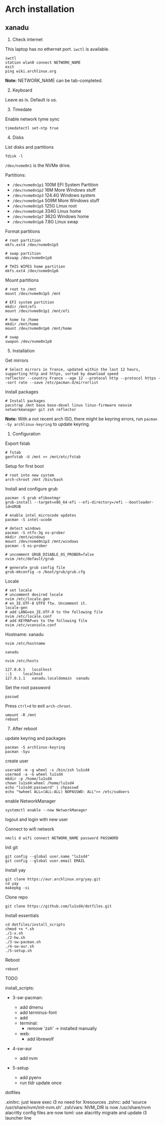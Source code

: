 # Arch installation

## xanadu

1. Check internet

This laptop has no ethernet port. `iwctl` is available.

```
iwctl
station wlan0 connect NETWORK_NAME
exit
ping wiki.archlinux.org
```

**Note:** NETWORK_NAME can be tab-completed.

2. Keyboard

Leave as is. Default is us.

3. Timedate

Enable network tyme sync

```
timedatectl set-ntp true
```

4. Disks

List disks and partitions

```
fdisk -l
```

`/dev/nvme0n1` is the NVMe drive.

Partitions:

- `/dev/nvme0n1p1` 100M EFI System Partition
- `/dev/nvme0n1p2` 16M More Windows stuff
- `/dev/nvme0n1p3` 124.4G Windows system
- `/dev/nvme0n1p4` 509M More Windows stuff
- `/dev/nvme0n1p5` 125G Linux root
- `/dev/nvme0n1p6` 334G Linux home
- `/dev/nvme0n1p7` 362G Windows home
- `/dev/nvme0n1p8` 7.8G Linux swap

Format partitions

```
# root partition
mkfs.ext4 /dev/nvme0n1p5

# swap partition
mkswap /dev/nvme0n1p8

# THIS WIPES home partition
mkfs.ext4 /dev/nvme0n1p6 
```

Mount partitions

```
# root to /mnt
mount /dev/nvme0n1p5 /mnt

# EFI system partition
mkdir /mnt/efi
mount /dev/nvme0n1p1 /mnt/efi

# home to /home
mkdir /mnt/home
mount /dev/nvme0n1p6 /mnt/home

# swap
swapon /dev/nvme0n1p8
```

5. Installation

Get mirrors

```
# Select mirrors in france, updated within the last 12 hours, supporting http and https, sorted by download speed
reflector --country France --age 12 --protocol http --protocol https --sort rate --save /etc/pacman.d/mirrorlist
```

Install packages

```
# Install packages
pacstrap /mnt base base-devel linux linux-firmware neovim networkmanager git zsh reflector
```

**Note:** With a not recent arch ISO, there might be keyring errors, run `pacman -Sy archlinux-keyring` to update keyring.

1. Configuration

Export fstab

```
# fstab
genfstab -U /mnt >> /mnt/etc/fstab
```

Setup for first boot

```
# root into new system
arch-chroot /mnt /bin/bash
```

Install and configure grub

```
pacman -S grub efibootmgr
grub-install --target=x86_64-efi --efi-directory=/efi --bootloader-id=GRUB

# enable intel microcode updates
pacman -S intel-ucode

# detect windows
pacman -S ntfs-3g os-prober
mkdir /mnt/windows
mount /dev/nvme0n1p3 /mnt/windows
pacman -S os-prober

# uncomment GRUB_DISABLE_OS_PROBER=false
nvim /etc/default/grub

# generate grub config file
grub-mkconfig -o /boot/grub/grub.cfg
```

Locale

```
# set locale
# uncomment desired locale
nvim /etc/locale.gen
# en_IE.UTF-8 UTF8 ftw. Uncomment it.
locale-gen
# add LANG=en_IE.UTF-8 to the following file
nvim /etc/locale.conf
# add KEYMAP=es to the following file
nvim /etc/vconsole.conf
```

Hostname: xanadu

```
nvim /etc/hostname
```

```
xanadu
```

```
nvim /etc/hosts
```

```
127.0.0.1	localhost
::1		localhost
127.0.1.1	xanadu.localdomain	xanadu

```

Set the root password

```
passwd
```


Press `ctrl+d` to exit `arch-chroot`.

```
umount -R /mnt
reboot
```

7. After reboot

update keyring and packages

```
pacman -S archlinux-keyring
pacman -Syu 
```

create user

```
useradd -m -g wheel -s /bin/zsh lu1sd4
usermod -a -G wheel lu1sd4
mkdir -p /home/lu1sd4
chown lu1sd4:wheel /home/lu1sd4
echo "lu1sd4:password" | chpasswd
echo "%wheel ALL=(ALL:ALL) NOPASSWD: ALL">> /etc/sudoers
```

enable NetworkManager

```
systemctl enable --now NetworkManager
```

logout and login with new user

Connect to wifi network

```
nmcli d wifi connect NETWORK_NAME password PASSWORD
```

Init git

```
git config --global user.name "lu1sd4"
git config --global user.email EMAIL
```

Install yay

```
git clone https://aur.archlinux.org/yay.git
cd yay
makepkg -si
```

Clone repo

```
git clone https://github.com/lu1sd4/dotfiles.git
```

Install essentials

```
cd dotfiles/install_scripts
chmod +x *.sh
./1-x.sh
./2-hw.sh
./3-sw-pacman.sh
./4-sw-aur.sh
./5-setup.sh
```

Reboot

```
reboot
```

TODO

install_scripts:

- 3-sw-pacman:
    - add dmenu
    - add terminus-font
    - add 
    - terminal: 
        - remove 'zsh' -> installed manually
    - web:
        - add librewolf
- 4-sw-aur
    - add nvm

- 5-setup
    - add pyenv
    - run tldr update once

dotfiles

.xinitrc: just leave exec i3 no need for Xresources
.zshrc: add 'source /usr/share/nvm/init-nvm.sh'
.zsh/vars: NVM_DIR is now /usr/share/nvm
alacritty config files are now toml: use alacritty migrate and update i3 launcher line
